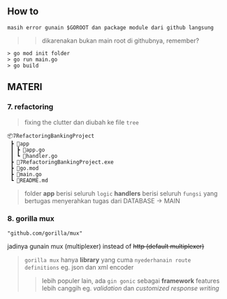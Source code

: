 ## How to
`masih error gunain $GOROOT dan package module dari github langsung`
>> dikarenakan bukan main root di githubnya, remember?

```
> go mod init folder
> go run main.go
> go build
```

## MATERI

### 7. refactoring
> fixing the clutter dan diubah ke file `tree`

```
📦7RefactoringBankingProject
 ┣ 📂app
 ┃ ┣ 📜app.go
 ┃ ┗ 📜handler.go 
 ┣ 📜7RefactoringBankingProject.exe
 ┣ 📜go.mod
 ┣ 📜main.go
 ┗ 📜README.md
 ```

> folder **app** berisi seluruh `logic`
> **handlers** berisi seluruh `fungsi` yang bertugas menyerahkan tugas dari DATABASE -> MAIN

### 8. gorilla mux
```
"github.com/gorilla/mux"
```
jadinya gunain mux (multiplexer) instead of ~~http (default multiplexer)~~
> `gorilla mux` hanya **library** yang cuma `nyederhanain route definitions` eg. json dan xml encoder
>> lebih populer lain, ada `gin gonic` sebagai **framework** features lebih canggih eg. *validation* dan *customized response writing*